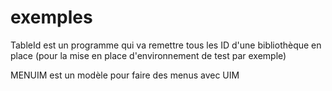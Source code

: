 # exemples
TableId est un programme qui va remettre tous les ID d'une bibliothèque en place (pour la mise en place d'environnement de test par exemple)

MENUIM est un modèle pour faire des menus avec UIM
